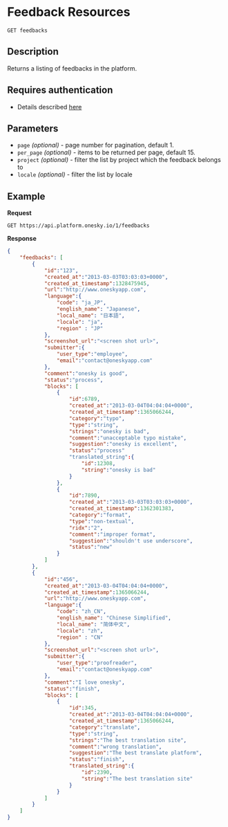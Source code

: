# Feedback Resources
    GET feedbacks

## Description
Returns a listing of feedbacks in the platform.

## Requires authentication
- Details described [here](/README.md#authentication)

## Parameters
- `page` _(optional)_ - page number for pagination, default 1.
- `per_page` _(optional)_ - items to be returned per page, default 15.
- `project` _(optional)_ - filter the list by project which the feedback belongs to
- `locale` _(optional)_ - filter the list by locale

## Example
**Request**

    GET https://api.platform.onesky.io/1/feedbacks

**Response**
``` json
{
    "feedbacks": [
        {
            "id":"123",
            "created_at":"2013-03-03T03:03:03+0000",
            "created_at_timestamp":1328475945,
            "url":"http://www.oneskyapp.com",
            "language":{
                "code": "ja_JP",
                "english_name": "Japanese",
                "local_name": "日本語",
                "locale": "ja",
                "region" : "JP"
            },
            "screenshot_url":"<screen shot url>",
            "submitter":{
                "user_type":"employee",
                "email":"contact@oneskyapp.com"
            },
            "comment":"onesky is good",
            "status":"process",
            "blocks": [
                {
                    "id":6789,
                    "created_at":"2013-03-04T04:04:04+0000",
                    "created_at_timestamp":1365066244,
                    "category":"typo",
                    "type":"string",
                    "strings":"onesky is bad",
                    "comment":"unacceptable typo mistake",
                    "suggestion":"onesky is excellent",
                    "status":"process"
                    "translated_string":{
                        "id":12308,
                        "string":"onesky is bad"
                    }
                },
                {
                    "id":7890,
                    "created_at":"2013-03-03T03:03:03+0000",
                    "created_at_timestamp":1362301383,
                    "category":"format",
                    "type":"non-textual",
                    "ridx":"2",
                    "comment":"improper format",
                    "suggestion":"shouldn't use underscore",
                    "status":"new"
                }
            ]
        },
        {
            "id":"456",
            "created_at":"2013-03-04T04:04:04+0000",
            "created_at_timestamp":1365066244,
            "url":"http://www.oneskyapp.com",
            "language":{
                "code": "zh_CN",
                "english_name": "Chinese Simplified",
                "local_name": "简体中文",
                "locale": "zh",
                "region" : "CN"
            },
            "screenshot_url":"<screen shot url>",
            "submitter":{
                "user_type":"proofreader",
                "email":"contact@oneskyapp.com"
            },
            "comment":"I love onesky",
            "status":"finish",
            "blocks": [
                {
                    "id":345,
                    "created_at":"2013-03-04T04:04:04+0000",
                    "created_at_timestamp":1365066244,
                    "category":"translate",
                    "type":"string",
                    "strings":"The best translation site",
                    "comment":"wrong translation",
                    "suggestion":"The best translate platform",
                    "status":"finish",
                    "translated_string":{
                        "id":2390,
                        "string":"The best translation site"
                    }
                }
            ]
        }
    ]
}
```
